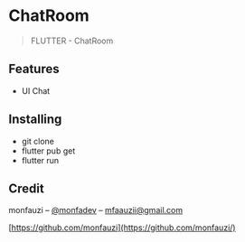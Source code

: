 # ChatRoom

> FLUTTER - ChatRoom

## Features

- UI Chat

## Installing

- git clone 
- flutter pub get
- flutter run

## Credit

monfauzi – [@monfadev](https://instagram.com/monfadev) – mfaauzii@gmail.com

[https://github.com/monfauzi](https://github.com/monfauzi/)
